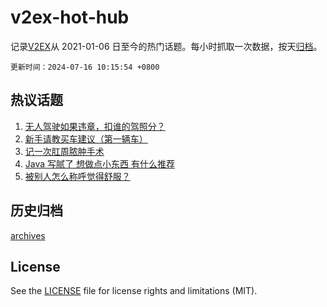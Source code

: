 # v2ex-hot-hub

 记录[V2EX](https://www.v2ex.com/)从 2021-01-06 日至今的热门话题。每小时抓取一次数据，按天[归档](archives)。

`更新时间：2024-07-16 10:15:54 +0800`

## 热议话题

1. [无人驾驶如果违章，扣谁的驾照分？](https://www.v2ex.com/t/1057338)
1. [新手请教买车建议（第一辆车）](https://www.v2ex.com/t/1057445)
1. [记一次肛周脓肿手术](https://www.v2ex.com/t/1057326)
1. [Java 写腻了 想做点小东西 有什么推荐](https://www.v2ex.com/t/1057336)
1. [被别人怎么称呼觉得舒服？](https://www.v2ex.com/t/1057562)

## 历史归档

[archives](archives)

## License

See the [LICENSE](LICENSE) file for license rights and limitations (MIT).
